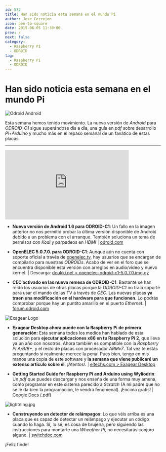 ```yaml
---
id: 572
title: Han sido noticia esta semana en el mundo Pi
author: Jose Cerrejon
icon: pen-to-square
date: 2015-06-05 11:30:00
prev: /
next: false
category:
  - Raspberry PI
  - ODROID
tag:
  - Raspberry PI
  - ODROID
---
```


# Han sido noticia esta semana en el mundo Pi

![Odroid Android](/images/ODROID_C1_Android.jpg)

Esta semana hemos tenido movimiento. La nueva versión de *Android* para *ODROID-C1* sigue superándose día a día, una guía en *pdf* sobre desarrollo *Pi+Arduino* y mucho más en el repaso semanal de un fanático de estas placas.

- - -
<iframe width="400" height="225" src="https://www.youtube.com/embed/f_zp42fQ-dQ?rel=0&amp;controls=0" frameborder="0" allowfullscreen></iframe>

* **Nueva versión de Android 1.6 para ODROID-C1**: Un fallo en la imagen anterior no nos permitió probar la última versión disponible de Android debido a un problema con el arranque. También soluciona un tema de permisos con *Kodi* y parpadeos en *HDMI* | [odroid.com](http://odroid.com/dokuwiki/doku.php?id=en:c1_android_release_note_v1.6)

* **OpenELEC 5.0.7.0. para ODROID-C1**: Aunque aún no cuenta con soporte oficial a través de [openelec.tv](http://openelec.tv), hay usuarios que se encargan de compilarlo para nuestras *ODROIDs*. Acabo de ver en el foro que se encuentra disponible esta versión con arreglos en audio/video y nuevo kernel. | Descarga: [doukki.net > openelec-odroid-c1-5.0.7.0.img.gz](https://doukki.net/lib/exe/fetch.php?media=hard:arm:odroid:openelec-odroid-c1-5.0.7.0.img.gz)

* **CEC activado en las nueva remesa de ODROID-C1**: Bastante se han reído los usuarios de otras placas porque la *ODROID-C1* no traía soporte para usar el mando de las TV a través de *CEC*. Las nuevas placas **ya traen una modificación en el hardware para que funcionen**. Lo podrás comprobar porque hay un puntito amarillo en el puerto *Ethernet*. | [forum.odroid.com](http://forum.odroid.com/viewtopic.php?f=111&t=13053)

![Exagear Logo](http://eltechs.com/wp-content/uploads/2014/08/ExaGear_Desktop_tr.png)

* **Exagear Desktop ahora puede con la Raspberry Pi de primera generación:** Esta semana todos los medios han hablado de esta solución para **ejecutar aplicaciones x86 en tu Raspberry Pi 2**, que lleva ya un año con nosotros. Ahora también es compatible con la *Raspberry Pi A/B/B+*, y el resto de placas con procesador *ARMv7*. Tal vez te estás preguntando si realmente merece la pena. Pues bien, tengo en mis manos una copia de este software y **la semana que viene publicaré un extenso artículo sobre él**. ¡Atentos!. | [eltechs.com > Exagear Desktop](http://eltechs.com/product/exagear-desktop/)

* **Getting Started Guide for Raspberry Pi and Arduino using Wyliodrin**: Un *pdf* que puedes descargar y nos enseña de una forma muy amena, como programar en este sistema parecido a *Scratch* (A mi padre que no se le da bien la programación, le vendrá fenomenal). ¡Encima gratis! | [Google Docs (.pdf)](https://docs.google.com/file/d/0BxxS7eyqV-wFbEdHeEtOVHA2aVU/edit)

![lightning.jpg](/images/2015/06/lightning.jpg)

* **Construyendo un detector de relámpagos**: Lo que véis arriba es una placa que es capaz de detectar un relámpago y ejecutar un código cuando lo haga. Si, lo sé, es cosa de brujería, pero siguiendo las instrucciones para montarte una *Wheather Pi*, no necesitarás conjuro alguno. | [switchdoc.com](http://www.switchdoc.com/2015/06/building-the-lightning-detector-new-weather-instructable-published/)

¡Feliz finde!